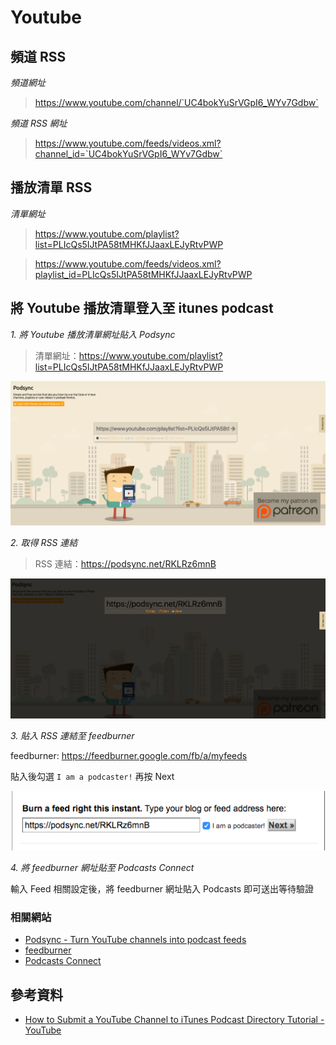 # Youtube

## 頻道 RSS

*頻道網址*

> https://www.youtube.com/channel/`UC4bokYuSrVGpI6_WYv7Gdbw`

*頻道 RSS 網址*

> https://www.youtube.com/feeds/videos.xml?channel_id=`UC4bokYuSrVGpI6_WYv7Gdbw`


## 播放清單 RSS

*清單網址*

> https://www.youtube.com/playlist?list=PLIcQs5IJtPA58tMHKfJJaaxLEJyRtvPWP


> https://www.youtube.com/feeds/videos.xml?playlist_id=PLIcQs5IJtPA58tMHKfJJaaxLEJyRtvPWP


## 將 Youtube 播放清單登入至 itunes podcast

*1. 將 Youtube 播放清單網址貼入 Podsync*

> 清單網址：https://www.youtube.com/playlist?list=PLIcQs5IJtPA58tMHKfJJaaxLEJyRtvPWP

![貼入網址](./images/podsync-paste-youtube-playlist-url.png)

*2. 取得 RSS 連結*

> RSS 連結：https://podsync.net/RKLRz6mnB

![貼入網址](./images/podsync-get-youtube-playlist-url-rss.png)


*3. 貼入 RSS 連結至 feedburner*

feedburner: https://feedburner.google.com/fb/a/myfeeds

貼入後勾選 `I am a podcaster!` 再按 Next

![貼入網址](./images/paste-podsync-rss-to-feedburner.png)

*4. 將 feedburner 網址貼至 Podcasts Connect*

輸入 Feed 相關設定後，將 feedburner 網址貼入 Podcasts 即可送出等待驗證


### 相關網站
* [Podsync - Turn YouTube channels into podcast feeds](https://podsync.net/)
* [feedburner](https://feedburner.google.com/)
* [Podcasts Connect](https://podcastsconnect.apple.com/my-podcasts)



## 參考資料
* [How to Submit a YouTube Channel to iTunes Podcast Directory Tutorial - YouTube](https://www.youtube.com/watch?v=mTQNTm6-tFI)

